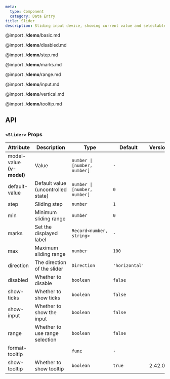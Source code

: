 ```yaml
meta:
  type: Component
  category: Data Entry
title: Slider
description: Sliding input device, showing current value and selectable range.
```

@import ./**demo**/basic.md

@import ./**demo**/disabled.md

@import ./**demo**/step.md

@import ./**demo**/marks.md

@import ./**demo**/range.md

@import ./**demo**/input.md

@import ./**demo**/vertical.md

@import ./**demo**/tooltip.md

## API

### `<Slider>` Props

|Attribute|Description|Type|Default|Version|
|---|---|---|---|---|
|model-value **(v-model)**|Value|`number \| [number, number]`|`-`||
|default-value|Default value (uncontrolled state)|`number \| [number, number]`|`0`||
|step|Sliding step|`number`|`1`||
|min|Minimum sliding range|`number`|`0`||
|marks|Set the displayed label|`Record<number, string>`|`-`||
|max|Maximum sliding range|`number`|`100`||
|direction|The direction of the slider|`Direction`|`'horizontal'`||
|disabled|Whether to disable|`boolean`|`false`||
|show-ticks|Whether to show ticks|`boolean`|`false`||
|show-input|Whether to show the input|`boolean`|`false`||
|range|Whether to use range selection|`boolean`|`false`||
|format-tooltip||`func`|`-`||
|show-tooltip|Whether to show tooltip|`boolean`|`true`|2.42.0|